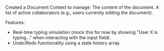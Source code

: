 Created a Document Context to manage:
The content of the document.
A list of active collaborators (e.g., users currently editing the document).

Features:
- Real-time typing simulation (mock this for now by showing "User X is typing..." when interacting with the input field).
- Undo/Redo functionality using a state history array.
